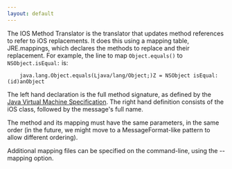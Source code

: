 ```yaml
---
layout: default
---
```


The IOS Method Translator is the translator that updates method references to refer to iOS replacements.  It does this using a mapping table, JRE.mappings, which declares the methods to replace and their replacement.  For example, the line to map `Object.equals()` to `NSObject.isEqual:` is:
````
    java.lang.Object.equals(Ljava/lang/Object;)Z = NSObject isEqual:(id)anObject
````
The left hand declaration is the full method signature, as defined by the [Java Virtual Machine Specification](http://java.sun.com/docs/books/jvms/second_edition/html/VMSpecTOC.doc.html).  The right hand definition consists of the iOS class, followed by the message's full name.

The method and its mapping must have the same parameters, in the same order (in the future, we might move to a MessageFormat-like pattern to allow different ordering).

Additional mapping files can be specified on the command-line, using the --mapping option.